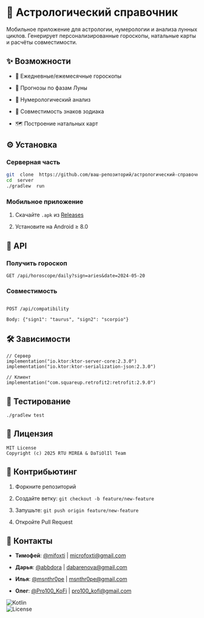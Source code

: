 # 🌌 Астрологический справочник

Мобильное приложение для астрологии, нумерологии и анализа лунных циклов. Генерирует персонализированные гороскопы, натальные карты и расчёты совместимости.

## ✨ Возможности

- 📅 Ежедневные/ежемесячные гороскопы  

- 🌙 Прогнозы по фазам Луны

- 🔢 Нумерологический анализ

- 💑 Совместимость знаков зодиака

- 🗺️ Построение натальных карт

## ⚙️ Установка

### Серверная часть

```bash
git  clone  https://github.com/ваш-репозиторий/астрологический-справочник
cd  server
./gradlew  run
```

### Мобильное приложение

1. Скачайте `.apk` из [Releases](https://github.com/mifoxti)

2. Установите на Android ≥ 8.0

## 📡 API

### Получить гороскоп
```http
GET /api/horoscope/daily?sign=aries&date=2024-05-20
```
### Совместимость
```http

POST /api/compatibility

Body: {"sign1": "taurus", "sign2": "scorpio"}

```
## 🛠️ Зависимости

```http
// Сервер
implementation("io.ktor:ktor-server-core:2.3.0")
implementation("io.ktor:ktor-serialization-json:2.3.0")

// Клиент
implementation("com.squareup.retrofit2:retrofit:2.9.0")
```
## 🧪 Тестирование
```http
./gradlew test
```
## 📜 Лицензия
```text
MIT License
Copyright (c) 2025 RTU MIREA & DaTiOlIl Team
```
## 🤝 Контрибьютинг
1.  Форкните репозиторий
    
2.  Создайте ветку:  `git checkout -b feature/new-feature`
    
3.  Запушьте:  `git push origin feature/new-feature`
    
4.  Откройте Pull Request
    

## 📩 Контакты

-   **Тимофей**:  [@mifoxti](https://github.com/mifoxti)  |  [microfoxti@gmail.com](https://microfoxti@gmail.com/)
    
-   **Дарья**:  [@abbdora](https://github.com/https://github.com/abbdora)  |  [dabarenova@gmail.com](https://mailto:dabarenova@gmail.com/)
    
-   **Илья**:  [@msnthr0pe](https://github.com/@msnthr0pe)  |  [msnthr0pe@gmail.com](https://mailto:msnthr0pe@gmail.com/)
    
-   **Олег**:  [@Pro100_KoFi](https://github.com/Pro100_KoFi)  |  [pro100_kofi@gmail.com](https://mailto:pro100_kofi@gmail.com/)

![Kotlin](https://img.shields.io/badge/Kotlin-3.4.0-blue)  
![License](https://img.shields.io/badge/License-MIT-green)
